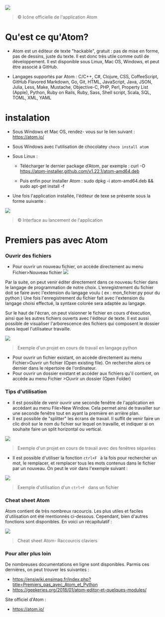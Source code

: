  ![](https://cdn.clc2l.com/t/a/t/atom-E7XtFC.jpg)
 >  © Icône officielle de l'application Atom
 
 
# Qu'est ce qu'Atom?

- Atom est un éditeur de texte "hackable", gratuit : pas de mise en forme, pas de dessins, juste du texte. Il est donc très utile comme outil de développement.
Il est disponible sous Linux, Mac OS, Windows, et peut être associé à GitHub. 

- Langages supportés par Atom :
C/C++, C#, Clojure, CSS, CoffeeScript, GitHub Flavored Markdown, Go, Git, HTML, JavaScript, Java, JSON, Julia, Less, Make, Mustache, Objective-C, PHP, Perl, Property List (Apple), Python, Ruby on Rails, Ruby, Sass, Shell script, Scala, SQL, TOML, XML, YAML

# instalation

- Sous Windows et Mac OS, rendez- vous sur le lien suivant : https://atom.io/
- Sous Windows avec l'utilisation de chocolatey ``choco install atom``
- Sous Linux : 
	
	- Télécharger le dernier package d’Atom, par exemple : curl -O https://atom-installer.github.com/v1.22.1/atom-amd64.deb
	
	- Puis enfin pour installer Atom : sudo dpkg -i atom-amd64.deb && sudo apt-get install -f
	
- Une fois l'application installée, l'éditeur de texe se présente sous la forme suivante : 

![](https://www.metal3d.org/static/upload/8c0e0d0a-22a3-444d-90bb-dff635fac270-atom1.png)
 >  © Interface au lancement de l'application

# Premiers pas avec Atom


### Ouvrir des fichiers

- Pour ouvrir un nouveau fichier, on accède directement au menu Fichier>Nouveau fichier 
![](https://linuxhint.com/wp-content/uploads/2019/08/16-10-1024x591.png)

Par la suite, on peut venir éditer directement dans ce nouveau fichier dans le langage de programmation de notre choix. L'enregistrement du fichier doit se faire avec l'extension du langage voulu ( ex : mon_fichier.py pour du python )
Une fois l'enregistrement du fichier fait avec l'extension du langage choisi effectué, la syntaxe colorée sera adaptée au langage.

Sur le haut de l'écran, on peut visionner le fichier en cours d'éxecution, ainsi que les autres fichiers ouverts avec l'éditeur de texte. Il est aussi possible de visualiser l'arborescence des fichiers qui composent le dossier dans lequel l'utilisateur travaille.


![](https://ensiwiki.ensimag.fr/images/7/73/Atom-bandeau.png)
 >  Exemple d'un projet en cours de travail en langage python
 
 - Pour ouvrir un fichier existant, on accède directement au menu Fichier>Ouvrir un fichier (Open existing file). On recherche alors ce dernier dans le répertoire de l'ordinateur.
 - Pour ouvrir un dossier existant et accéder aux fichiers qu'il contient, on accède au menu Fichier >Ouvrir un dossier (Open Folder)


### Tips d'utilisation

- Il est possible de venir ouvrir une seconde fenêtre de l'application en accédant au menu File>New Window. Cela permet ainsi de travailler sur une seconde fenêtre tout en ayant la première en arrière plan.
- Il est possible de "splitter" les écrans de travail. Il suffit de venir faire un clic droit sur le nom du fichier sur lequel on travaille, et indiquer si on souhaite faire un split horizontal ou vertical.


![](https://flight-manual.atom.io/using-atom/images/panes.png)
 >  Exemple d'un projet en cours de travail avec des fenêtres séparées
 
 
 - Il est possible d'utiliser la fonction ```ctrl+F ``` à la fois pour rechercher un mot, le remplacer, et remplacer tous les mots contenus dans le fichier par un nouveau. On peut le voir dans l'exemple suivant :
 
 ![](https://ensiwiki.ensimag.fr/images/4/41/Atom-python-Control-s.png)
  >  Exemple d'utilisation d'un ```ctrl+F ``` dans un fichier


### Cheat sheet Atom

Atom contient de très nombreux racourcis. Les plus utiles et faciles d'utilisation ont été mentionnés ci-dessous. Cependant, bien d'autres fonctions sont disponibles. En voici un récapitulatif : 


 ![](https://i.pinimg.com/originals/cc/1e/64/cc1e640dc54aa165a85ab07b4b3c8ba1.png)
  > Cheat sheet Atom- Raccourcis claviers


### Pour aller plus loin

De nombreuses documentations en ligne sont disponibles. Parmis ces dernières, on peut trouver les suivantes :
- https://ensiwiki.ensimag.fr/index.php?title=Premiers_pas_avec_Atom_et_Python
- https://geekeries.org/2018/01/atom-editor-et-quelques-modules/

Site officiel d'Atom :
- https://atom.io/
